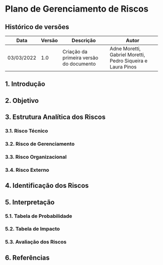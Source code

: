 # Plano de Gerenciamento de Riscos

## Histórico de versões
| **Data** | **Versão** | **Descrição** | **Autor** |
| --- | --- | --- | --- |
| 03/03/2022 | 1.0 | Criação da primeira versão do documento | Adne Moretti, Gabriel Moretti, Pedro Siqueira e Laura Pinos|

## 1. Introdução


## 2. Objetivo

## 3. Estrutura Analítica dos Riscos

### 3.1. Risco Técnico

### 3.2. Risco de Gerenciamento

### 3.3. Risco Organizacional

### 3.4. Risco Externo

## 4. Identificação dos Riscos


## 5. Interpretação


### 5.1. Tabela de Probabilidade


### 5.2. Tabela de Impacto


### 5.3. Avaliação dos Riscos

## 6. Referências
